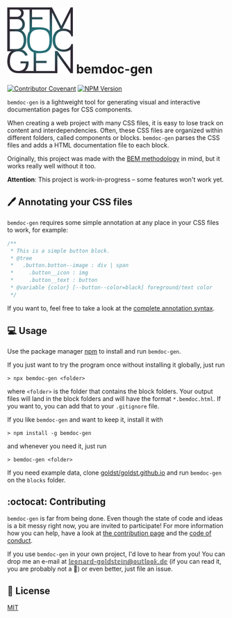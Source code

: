 # ![(logo)](logo.svg) bemdoc-gen
[![Contributor Covenant](https://img.shields.io/badge/Contributor%20Covenant-v2.0%20adopted-ff69b4.svg)](code_of_conduct.md) [![NPM Version](https://img.shields.io/npm/v/bemdoc-gen.svg)](https://www.npmjs.com/package/bemdoc-gen)

`bemdoc-gen` is a lightweight tool for generating visual and interactive documentation pages for CSS components.

When creating a web project with many CSS files, it is easy to lose track on content and interdependencies. Often, these CSS files are organized within different folders, called components or blocks. `bemdoc-gen` parses the CSS files and adds a HTML documentation file to each block.

Originally, this project was made with the [BEM methodology](http://getbem.com/) in mind, but it works really well without it too.

**Attention**: This project is work-in-progress – some features won't work yet.

## :pen: Annotating your CSS files
`bemdoc-gen` requires some simple annotation at any place in your CSS files to work, for example:
```css
/**
 * This is a simple button block.
 * @tree
 *   .button.botton--image : div | span
 *     .button__icon : img
 *     .button__text : button
 * @variable {color} [--button--color=black] foreground/text color
 */
```
If you want to, feel free to take a look at the [complete annotation syntax](/annotation.md).

## :computer: Usage
Use the package manager [npm](https://www.npmjs.com/get-npm) to install and run `bemdoc-gen`.

If you just want to try the program once without installing it globally, just run
```
> npx bemdoc-gen <folder>
```
where `<folder>` is the folder that contains the block folders. Your output files will land in the block folders and will have the format `*.bemdoc.html`. If you want to, you can add that to your `.gitignore` file.

If you like `bemdoc-gen` and want to keep it, install it with
```
> npm install -g bemdoc-gen
```
and whenever you need it, just run
```
> bemdoc-gen <folder>
```

If you need example data, clone [goldst/goldst.github.io](https://github.com/goldst/goldst.github.io) and run `bemdoc-gen` on the `blocks` folder.

## :octocat: Contributing
`bemdoc-gen` is far from being done. Even though the state of code and ideas is a bit messy right now, you are invited to participate! For more information how you can help, have a look at [the contribution page](/CONTRIBUTING.md) and the [code of conduct](/CODE_OF_CONDUCT.md).

If you use `bemdoc-gen` in your own project, I'd love to hear from you! You can drop me an e-mail at 𝕝𝕖𝕠𝕟𝕒𝕣𝕕-𝕘𝕠𝕝𝕕𝕤𝕥𝕖𝕚𝕟@𝕠𝕦𝕥𝕝𝕠𝕠𝕜.𝕕𝕖 (if you can read it, you are probably not a :robot:) or even better, just file an issue.

## :page_with_curl: License
[MIT](/LICENSE)